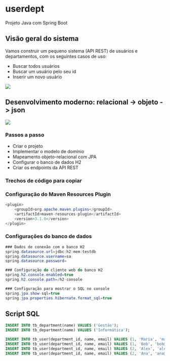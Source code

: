 # userdept
Projeto Java com Spring Boot

## Visão geral do sistema
Vamos construir um pequeno sistema (API REST) de usuários e departamentos, com os seguintes casos de uso:

- Buscar todos usuários
- Buscar um usuário pelo seu id
-  Inserir um novo usuário

![](userdept/img/dominio.png)

## Desenvolvimento moderno: relacional -> objeto -> json

![](userdept/img/objetos.png)
  
### Passos a passo
  
- Criar o projeto
- Implementar o modelo de domínio
- Mapeamento objeto-relacional com JPA
- Configurar o banco de dados H2
- Criar os endpoints da API REST
  
### Trechos de código para copiar
  
### Configuração do Maven Resources Plugin
```java
<plugin>
	<groupId>org.apache.maven.plugins</groupId>
	<artifactId>maven-resources-plugin</artifactId>
	<version>3.1.0</version>
</plugin>
```
  
### Configurações do banco de dados
```java
### Dados de conexão com o banco H2
spring.datasource.url=jdbc:h2:mem:testdb
spring.datasource.username=sa
spring.datasource.password=

### Configuração do cliente web do banco H2
spring.h2.console.enabled=true
spring.h2.console.path=/h2-console

### Configuração para mostrar o SQL no console
spring.jpa.show-sql=true
spring.jpa.properties.hibernate.format_sql=true
```  
## Script SQL
```sql  
INSERT INTO tb_department(name) VALUES ('Gestão');
INSERT INTO tb_department(name) VALUES ('Informática');

INSERT INTO tb_user(department_id, name, email) VALUES (1, 'Maria', 'maria@gmail.com');
INSERT INTO tb_user(department_id, name, email) VALUES (1, 'Bob', 'bob@gmail.com');
INSERT INTO tb_user(department_id, name, email) VALUES (2, 'Alex', 'alex@gmail.com');
INSERT INTO tb_user(department_id, name, email) VALUES (2, 'Ana', 'ana@gmail.com');
```
